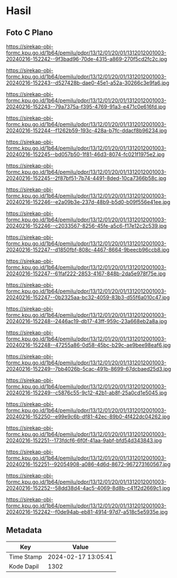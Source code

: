 # Hasil

## Foto C Plano

https://sirekap-obj-formc.kpu.go.id/1b64/pemilu/pdpr/13/12/01/20/01/1312012001003-20240216-152242--9f3bad96-70de-4315-a869-270f5cd2fc2c.jpg

https://sirekap-obj-formc.kpu.go.id/1b64/pemilu/pdpr/13/12/01/20/01/1312012001003-20240216-152243--d527428b-dae0-45e1-a52a-30266c3e9fa6.jpg

https://sirekap-obj-formc.kpu.go.id/1b64/pemilu/pdpr/13/12/01/20/01/1312012001003-20240216-152243--79a7375a-f395-4769-91a3-e471c0e616fd.jpg

https://sirekap-obj-formc.kpu.go.id/1b64/pemilu/pdpr/13/12/01/20/01/1312012001003-20240216-152244--f1262b59-193c-428a-b7fc-ddacf8b96234.jpg

https://sirekap-obj-formc.kpu.go.id/1b64/pemilu/pdpr/13/12/01/20/01/1312012001003-20240216-152245--bd057b50-1f81-46d3-8074-fc021f1975e2.jpg

https://sirekap-obj-formc.kpu.go.id/1b64/pemilu/pdpr/13/12/01/20/01/1312012001003-20240216-152245--2f87bf51-7b74-4491-8ded-10ca7366b58c.jpg

https://sirekap-obj-formc.kpu.go.id/1b64/pemilu/pdpr/13/12/01/20/01/1312012001003-20240216-152246--e2a09b3e-237d-48b9-b5d0-b09f556e41ee.jpg

https://sirekap-obj-formc.kpu.go.id/1b64/pemilu/pdpr/13/12/01/20/01/1312012001003-20240216-152246--c2033567-8256-45fe-a5c6-f17e12c2c539.jpg

https://sirekap-obj-formc.kpu.go.id/1b64/pemilu/pdpr/13/12/01/20/01/1312012001003-20240216-152247--d1850fbf-808c-4467-8664-9beecb96ccb8.jpg

https://sirekap-obj-formc.kpu.go.id/1b64/pemilu/pdpr/13/12/01/20/01/1312012001003-20240216-152247--61faf222-2853-4167-848b-2da5e978f75e.jpg

https://sirekap-obj-formc.kpu.go.id/1b64/pemilu/pdpr/13/12/01/20/01/1312012001003-20240216-152247--0b2325aa-bc32-4059-83b3-d55f6a010c47.jpg

https://sirekap-obj-formc.kpu.go.id/1b64/pemilu/pdpr/13/12/01/20/01/1312012001003-20240216-152248--2446ac19-db17-43ff-959c-23a668eb2a8a.jpg

https://sirekap-obj-formc.kpu.go.id/1b64/pemilu/pdpr/13/12/01/20/01/1312012001003-20240216-152248--47255a86-0d58-45bc-b29c-ae9bee98eaf6.jpg

https://sirekap-obj-formc.kpu.go.id/1b64/pemilu/pdpr/13/12/01/20/01/1312012001003-20240216-152249--7bb4026b-5cac-491b-8699-67dcbaed25d3.jpg

https://sirekap-obj-formc.kpu.go.id/1b64/pemilu/pdpr/13/12/01/20/01/1312012001003-20240216-152249--c5876c55-9c12-42b1-ab8f-25a0cd1e5045.jpg

https://sirekap-obj-formc.kpu.go.id/1b64/pemilu/pdpr/13/12/01/20/01/1312012001003-20240216-152250--e99e9c6b-df81-42ec-89b0-4f422dc04262.jpg

https://sirekap-obj-formc.kpu.go.id/1b64/pemilu/pdpr/13/12/01/20/01/1312012001003-20240216-152251--173fdcf6-6f0f-41aa-9abf-bfd54d343843.jpg

https://sirekap-obj-formc.kpu.go.id/1b64/pemilu/pdpr/13/12/01/20/01/1312012001003-20240216-152251--92054908-a086-4d6d-8672-967273160567.jpg

https://sirekap-obj-formc.kpu.go.id/1b64/pemilu/pdpr/13/12/01/20/01/1312012001003-20240216-152252--58dd38d4-4ac5-4069-8d8b-c41f2d2669c1.jpg

https://sirekap-obj-formc.kpu.go.id/1b64/pemilu/pdpr/13/12/01/20/01/1312012001003-20240216-152242--f0de94ab-eb81-4914-97d7-a518c5e5935e.jpg


## Metadata

| Key        | Value               |
| ---------- | ------------------- |
| Time Stamp | 2024-02-17 13:05:41 |
| Kode Dapil | 1302                |



